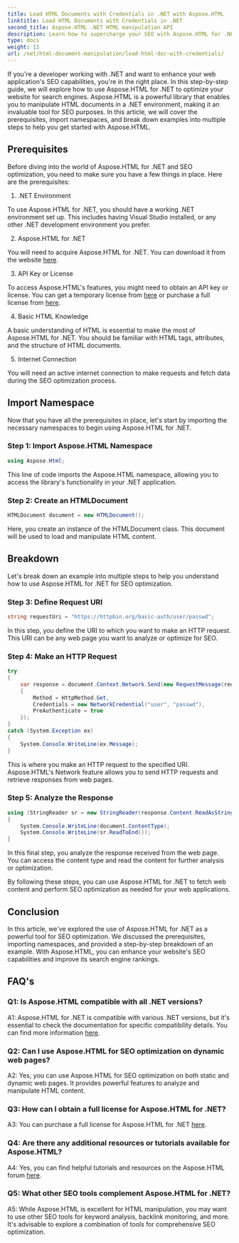 ```yaml
---
title: Load HTML Documents with Credentials in .NET with Aspose.HTML
linktitle: Load HTML Documents with Credentials in .NET
second_title: Aspose.HTML .NET HTML manipulation API
description: Learn how to supercharge your SEO with Aspose.HTML for .NET. Boost rankings, analyze web content, and optimize for search engines.
type: docs
weight: 11
url: /net/html-document-manipulation/load-html-doc-with-credentials/
---
```


If you're a developer working with .NET and want to enhance your web application's SEO capabilities, you're in the right place. In this step-by-step guide, we will explore how to use Aspose.HTML for .NET to optimize your website for search engines. Aspose.HTML is a powerful library that enables you to manipulate HTML documents in a .NET environment, making it an invaluable tool for SEO purposes. In this article, we will cover the prerequisites, import namespaces, and break down examples into multiple steps to help you get started with Aspose.HTML.

## Prerequisites

Before diving into the world of Aspose.HTML for .NET and SEO optimization, you need to make sure you have a few things in place. Here are the prerequisites:

1. .NET Environment

To use Aspose.HTML for .NET, you should have a working .NET environment set up. This includes having Visual Studio installed, or any other .NET development environment you prefer.

2. Aspose.HTML for .NET

You will need to acquire Aspose.HTML for .NET. You can download it from the website [here](https://releases.aspose.com/html/net/). 

3. API Key or License

To access Aspose.HTML's features, you might need to obtain an API key or license. You can get a temporary license from [here](https://purchase.aspose.com/temporary-license/) or purchase a full license from [here](https://purchase.aspose.com/buy).

4. Basic HTML Knowledge

A basic understanding of HTML is essential to make the most of Aspose.HTML for .NET. You should be familiar with HTML tags, attributes, and the structure of HTML documents.

5. Internet Connection

You will need an active internet connection to make requests and fetch data during the SEO optimization process.

## Import Namespace

Now that you have all the prerequisites in place, let's start by importing the necessary namespaces to begin using Aspose.HTML for .NET.

### Step 1: Import Aspose.HTML Namespace

```csharp
using Aspose.Html;
```

This line of code imports the Aspose.HTML namespace, allowing you to access the library's functionality in your .NET application.

### Step 2: Create an HTMLDocument

```csharp
HTMLDocument document = new HTMLDocument();
```

Here, you create an instance of the HTMLDocument class. This document will be used to load and manipulate HTML content.

## Breakdown

Let's break down an example into multiple steps to help you understand how to use Aspose.HTML for .NET for SEO optimization.

### Step 3: Define Request URI

```csharp
string requestUri = "https://httpbin.org/basic-auth/user/passwd";
```

In this step, you define the URI to which you want to make an HTTP request. This URI can be any web page you want to analyze or optimize for SEO.

### Step 4: Make an HTTP Request

```csharp
try
{
    var response = document.Context.Network.Send(new RequestMessage(requestUri)
    {
        Method = HttpMethod.Get,
        Credentials = new NetworkCredential("user", "passwd"),
        PreAuthenticate = true
    });
}
catch (System.Exception ex)
{
    System.Console.WriteLine(ex.Message);
}
```

This is where you make an HTTP request to the specified URI. Aspose.HTML's Network feature allows you to send HTTP requests and retrieve responses from web pages.

### Step 5: Analyze the Response

```csharp
using (StringReader sr = new StringReader(response.Content.ReadAsString()))
{
    System.Console.WriteLine(document.ContentType);
    System.Console.WriteLine(sr.ReadToEnd());
}
```

In this final step, you analyze the response received from the web page. You can access the content type and read the content for further analysis or optimization.

By following these steps, you can use Aspose.HTML for .NET to fetch web content and perform SEO optimization as needed for your web applications.

## Conclusion

In this article, we've explored the use of Aspose.HTML for .NET as a powerful tool for SEO optimization. We discussed the prerequisites, importing namespaces, and provided a step-by-step breakdown of an example. With Aspose.HTML, you can enhance your website's SEO capabilities and improve its search engine rankings.

## FAQ's

### Q1: Is Aspose.HTML compatible with all .NET versions?

A1: Aspose.HTML for .NET is compatible with various .NET versions, but it's essential to check the documentation for specific compatibility details. You can find more information [here](https://reference.aspose.com/html/net/).

### Q2: Can I use Aspose.HTML for SEO optimization on dynamic web pages?

A2: Yes, you can use Aspose.HTML for SEO optimization on both static and dynamic web pages. It provides powerful features to analyze and manipulate HTML content.

### Q3: How can I obtain a full license for Aspose.HTML for .NET?

A3: You can purchase a full license for Aspose.HTML for .NET [here](https://purchase.aspose.com/buy).

### Q4: Are there any additional resources or tutorials available for Aspose.HTML?

A4: Yes, you can find helpful tutorials and resources on the Aspose.HTML forum [here](https://forum.aspose.com/).

### Q5: What other SEO tools complement Aspose.HTML for .NET?

A5: While Aspose.HTML is excellent for HTML manipulation, you may want to use other SEO tools for keyword analysis, backlink monitoring, and more. It's advisable to explore a combination of tools for comprehensive SEO optimization.
